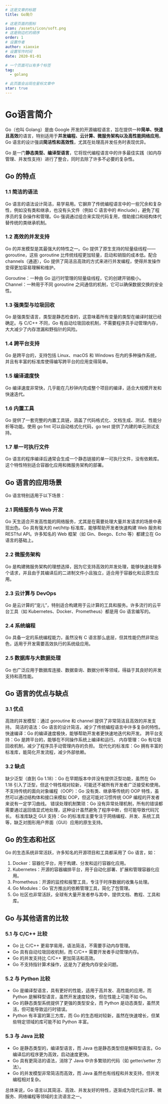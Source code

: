```yaml
---
# 这是文章的标题
title: Go简介

# 这是页面的图标
icon: /assets/icon/soft.png
# 这是侧边栏的顺序
order: 1
# 设置作者
author: xiaoxie
# 设置写作时间
date: 2020-01-01

# 一个页面可以有多个标签
tag:
  - golang

# 此页面会出现在星标文章中
star: true
---
```

# Go语言简介

Go（也叫 Golang）是由 Google 开发的开源编程语言，旨在提供一种**简单、快速且高效**的语言，特别适用于**并发编程、云计算、微服务架构以及高性能网络应用**。Go 语言的设计强调**简洁性和高效性**，尤其在处理高并发任务时表现优异。

Go 是一门**静态类型、编译型语言**，它将现代编程语言中的许多最佳实践（如内存管理、并发性支持）进行了整合，同时去除了许多不必要的复杂性。



## Go 的特点

### 1.1 简洁的语法

Go 语言的语法设计简洁，易学易用。它摒弃了传统编程语言中的一些冗余和复杂性，例如没有类和继承，也没有头文件（例如 C 语言中的 #include），避免了程序员的复杂操作和管理。Go 强调通过组合来实现代码复用，借助接口和结构体代替传统的类继承机制。

### 1.2 高效的并发支持

Go 的并发模型是其最强大的特性之一。Go 提供了原生支持的轻量级线程——goroutine，这些 goroutine 比传统线程更加轻量，启动和销毁的成本低。配合 channels（通道），Go 提供了简洁且高效的方式来进行并发编程，使得并发操作变得更加容易理解和维护。

Goroutine：一种由 Go 运行时管理的轻量级线程，它的创建开销极小。
Channel：一种用于不同 goroutine 之间通信的机制，它可以确保数据交换的安全性。

### 1.3 强类型与垃圾回收

Go 是强类型语言，类型是静态检查的，这意味着所有变量的类型在编译时就已经确定。与 C/C++ 不同，Go 有自动垃圾回收机制，不需要程序员手动管理内存，大大减少了内存泄漏和野指针的风险。

### 1.4 跨平台支持

Go 是跨平台的，支持包括 Linux、macOS 和 Windows 在内的多种操作系统，并且有丰富的标准库使得编写跨平台的应用变得简单。

### 1.5 编译速度快

Go 编译速度非常快，几乎能在几秒钟内完成整个项目的编译，适合大规模开发和快速迭代。

### 1.6 内置工具

Go 提供了一套完整的内置工具链，涵盖了代码格式化、文档生成、测试、性能分析等功能。使用 go fmt 可以自动格式化代码，go test 提供了内建的单元测试支持。

### 1.7 单一可执行文件

Go 语言的程序编译后通常会生成一个静态链接的单一可执行文件，没有依赖库。这个特性特别适合容器化应用和微服务架构的部署。





## Go 语言的应用场景



Go 语言特别适用于以下场景：

### 2.1 网络服务与 Web 开发

Go 天生适合开发高性能的网络服务，尤其是在需要处理大量并发请求的场景中表现出色。Go 具有强大的 net/http 标准库，能够帮助开发者快速构建 Web 服务和 RESTful API。许多知名的 Web 框架（如 Gin、Beego、Echo 等）都建立在 Go 语言的基础上。

### 2.2 微服务架构

Go 是构建微服务架构的理想选择，因为它支持高效的并发处理，能够快速处理多个请求，并且由于其编译后的二进制文件小且独立，适合用于容器化和云原生应用。

### 2.3 云计算与 DevOps

Go 是云计算的“宠儿”，特别适合构建用于云计算的工具和服务。许多流行的云平台工具（如 Kubernetes、Docker、Prometheus）都是用 Go 语言编写的。

### 2.4 系统编程

Go 具备一定的系统编程能力，虽然没有 C 语言那么底层，但其性能仍然非常出色，适用于开发需要高效执行的系统级应用。

### 2.5 数据库与大数据处理

Go 也广泛应用于数据库连接、数据查询、数据分析等领域，得益于其良好的并发支持和高性能。



## Go 语言的优点与缺点

### 3.1 优点

高效的并发模型：通过 goroutine 和 channel 提供了非常简洁且高效的并发支持。
简洁的语法：Go 语言的设计简洁，减少了传统编程语言中许多复杂的特性。
快速编译：Go 的编译速度极快，能够帮助开发者更快速地迭代和开发。
跨平台支持：Go 是跨平台的，能够在不同操作系统上编译和运行。
内存管理：Go 有垃圾回收机制，减少了程序员手动管理内存的负担。
现代化的标准库：Go 拥有丰富的标准库，能简化开发流程，减少外部依赖。

### 3.2 缺点

缺少泛型（直到 Go 1.18）：Go 在早期版本中并没有提供泛型功能，虽然在 Go 1.18 引入了泛型，但这个特性相对较新，可能还不被所有开发者广泛接受和使用。
不支持传统的面向对象编程（OOP）：Go 没有类、继承等传统的 OOP 特性，虽然可以通过结构体和接口来模拟 OOP，但这可能对习惯传统 OOP 编程的开发者来说有一定学习曲线。
错误处理机制繁琐：Go 没有异常处理机制，所有的错误都需要通过返回值显式地处理，这种设计虽然避免了程序中断，但可能导致代码冗长。
标准库缺乏 GUI 支持：Go 的标准库主要专注于网络编程、并发、系统工具等，缺乏对图形用户界面（GUI）应用的原生支持。



## Go 的生态和社区

Go 的生态系统非常活跃，许多知名的开源项目和工具都采用了 Go 语言，如：

1. Docker：容器化平台，用于构建、分发和运行容器化应用。
2. Kubernetes：开源的容器编排平台，用于自动化部署、扩展和管理容器化应用。
3. Prometheus：开源的监控和报警工具，专注于时序数据的收集与处理。
4. Go Modules：Go 官方推出的依赖管理工具，简化了包管理。
5. Go 社区也非常活跃，全球有大量开发者参与其中，提供文档、教程、工具和库。



## Go 与其他语言的比较

### 5.1 与 C/C++ 比较

- Go 比 C/C++ 更易学易用，语法简洁，不需要手动内存管理。
- Go 具有自动垃圾回收机制，而 C/C++ 需要开发者手动管理内存。
- Go 的并发支持比 C/C++ 更加简洁和高效。
- Go 不支持指针算术操作，这是为了避免内存安全问题。

### 5.2 与 Python 比较

- Go 是编译型语言，具有更好的性能，适用于高并发、高性能的应用，而 Python 是解释型语言，虽然开发速度较快，但在性能上可能不如 Go。
- Go 的静态类型系统提供了更强的类型安全，而 Python 是动态类型，虽然灵活，但可能导致运行时错误。
- Python 有丰富的第三方库，而 Go 的生态相对较新，虽然在快速增长，但某些特定领域的库可能不如 Python 丰富。

### 5.3 与 Java 比较

- Go 是静态类型的，编译型语言，而 Java 也是静态类型但是解释型语言。Go 编译后的程序更为高效，启动速度更快。
- Go 具有更简洁的语法，消除了 Java 中许多繁琐的代码（如 getter/setter 方法）。
- Go 的并发模型非常简洁而高效，而 Java 虽然也有线程和并发支持，但并发编程相对复杂。



总体来说，Go 语言以其简洁、高效、并发友好的特性，逐渐成为现代云计算、微服务、网络编程等领域的主流语言之一。